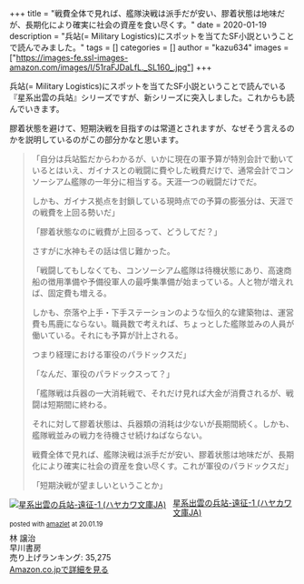 +++
title = "戦費全体で見れば、艦隊決戦は派手だが安い、膠着状態は地味だが、長期化により確実に社会の資産を食い尽くす。"
date = 2020-01-19
description = "兵站(= Military Logistics)にスポットを当てたSF小説ということで読んでみました。"
tags = []
categories = []
author = "kazu634"
images = ["https://images-fe.ssl-images-amazon.com/images/I/51raFJDaLfL._SL160_.jpg"]
+++

兵站(= Military Logistics)にスポットを当てたSF小説ということで読んでいる『星系出雲の兵站』シリーズですが、新シリーズに突入しました。これからも読んでいきます。

膠着状態を避けて、短期決戦を目指すのは常道とされますが、なぜそう言えるのかを説明しているのがこの部分かなと思います。

> 「自分は兵站監だからわかるが、いかに現在の軍予算が特別会計で動いているとはいえ、ガイナスとの戦闘に費やした戦費だけで、通常会計でコンソーシアム艦隊の一年分に相当する。天涯一つの戦闘だけでだ。
> 
> しかも、ガイナス拠点を封鎖している現時点での予算の膨張分は、天涯での戦費を上回る勢いだ」
> 
> 「膠着状態なのに戦費が上回るって、どうしてだ？」
> 
> さすがに水神もその話は信じ難かった。
> 
> 「戦闘してもしなくても、コンソーシアム艦隊は待機状態にあり、高速商船の徴用準備や予備役軍人の最呼集準備が始まっている。人と物が増えれば、固定費も増える。
> 
> しかも、奈落や上手・下手ステーションのような恒久的な建築物は、運営費も馬鹿にならない。職員数で考えれば、ちょっとした艦隊並みの人員が働いている。それにも予算が計上される。
> 
> つまり経理における軍役のパラドックスだ」
> 
> 「なんだ、軍役のパラドックスって？」
> 
> 「艦隊戦は兵器の一大消耗戦で、それだけ見れば大金が消費されるが、戦闘は短期間に終わる。
> 
> それに対して膠着状態は、兵器類の消耗は少ないが長期間続く。しかも、艦隊戦並みの戦力を待機させ続けねばならない。
> 
> 戦費全体で見れば、艦隊決戦は派手だが安い、膠着状態は地味だが、長期化により確実に社会の資産を食い尽くす。これが軍役のパラドックスだ」
> 
> 「短期決戦が望ましいということか」

<div class="amazlet-box" style="margin-bottom:0px;"><div class="amazlet-image" style="float:left;margin:0px 12px 1px 0px;"><a href="https://www.amazon.co.jp/exec/obidos/ASIN/4150313911/simsnes-22/ref=nosim/" name="amazletlink" target="_blank"><img src="https://images-fe.ssl-images-amazon.com/images/I/51raFJDaLfL._SL160_.jpg" alt="星系出雲の兵站-遠征-1 (ハヤカワ文庫JA)" style="border: none;" /></a></div><div class="amazlet-info" style="line-height:120%; margin-bottom: 10px"><div class="amazlet-name" style="margin-bottom:10px;line-height:120%"><a href="https://www.amazon.co.jp/exec/obidos/ASIN/4150313911/simsnes-22/ref=nosim/" name="amazletlink" target="_blank">星系出雲の兵站-遠征-1 (ハヤカワ文庫JA)</a><div class="amazlet-powered-date" style="font-size:80%;margin-top:5px;line-height:120%">posted with <a href="https://www.amazlet.com/" title="amazlet" target="_blank">amazlet</a> at 20.01.19</div></div><div class="amazlet-detail">林 譲治 <br />早川書房 <br />売り上げランキング: 35,275<br /></div><div class="amazlet-sub-info" style="float: left;"><div class="amazlet-link" style="margin-top: 5px"><a href="https://www.amazon.co.jp/exec/obidos/ASIN/4150313911/simsnes-22/ref=nosim/" name="amazletlink" target="_blank">Amazon.co.jpで詳細を見る</a></div></div></div><div class="amazlet-footer" style="clear: left"></div></div>
